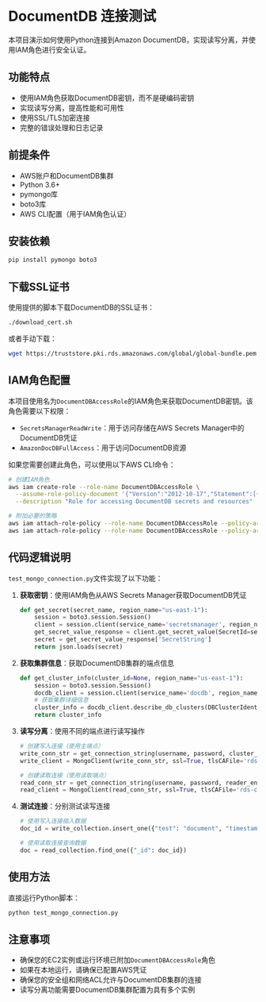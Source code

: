# DocumentDB 连接测试

本项目演示如何使用Python连接到Amazon DocumentDB，实现读写分离，并使用IAM角色进行安全认证。

## 功能特点

- 使用IAM角色获取DocumentDB密钥，而不是硬编码密钥
- 实现读写分离，提高性能和可用性
- 使用SSL/TLS加密连接
- 完整的错误处理和日志记录

## 前提条件

- AWS账户和DocumentDB集群
- Python 3.6+
- pymongo库
- boto3库
- AWS CLI配置（用于IAM角色认证）

## 安装依赖

```bash
pip install pymongo boto3
```

## 下载SSL证书

使用提供的脚本下载DocumentDB的SSL证书：

```bash
./download_cert.sh
```

或者手动下载：

```bash
wget https://truststore.pki.rds.amazonaws.com/global/global-bundle.pem -O rds-combined-ca-bundle.pem
```

## IAM角色配置

本项目使用名为`DocumentDBAccessRole`的IAM角色来获取DocumentDB密钥。该角色需要以下权限：

- `SecretsManagerReadWrite`：用于访问存储在AWS Secrets Manager中的DocumentDB凭证
- `AmazonDocDBFullAccess`：用于访问DocumentDB资源

如果您需要创建此角色，可以使用以下AWS CLI命令：

```bash
# 创建IAM角色
aws iam create-role --role-name DocumentDBAccessRole \
  --assume-role-policy-document '{"Version":"2012-10-17","Statement":[{"Effect":"Allow","Principal":{"Service":"ec2.amazonaws.com"},"Action":"sts:AssumeRole"}]}' \
  --description "Role for accessing DocumentDB secrets and resources"

# 附加必要的策略
aws iam attach-role-policy --role-name DocumentDBAccessRole --policy-arn arn:aws:iam::aws:policy/SecretsManagerReadWrite
aws iam attach-role-policy --role-name DocumentDBAccessRole --policy-arn arn:aws:iam::aws:policy/AmazonDocDBFullAccess
```

## 代码逻辑说明

`test_mongo_connection.py`文件实现了以下功能：

1. **获取密钥**：使用IAM角色从AWS Secrets Manager获取DocumentDB凭证
   ```python
   def get_secret(secret_name, region_name="us-east-1"):
       session = boto3.session.Session()
       client = session.client(service_name='secretsmanager', region_name=region_name)
       get_secret_value_response = client.get_secret_value(SecretId=secret_name)
       secret = get_secret_value_response['SecretString']
       return json.loads(secret)
   ```

2. **获取集群信息**：获取DocumentDB集群的端点信息
   ```python
   def get_cluster_info(cluster_id=None, region_name="us-east-1"):
       session = boto3.session.Session()
       docdb_client = session.client(service_name='docdb', region_name=region_name)
       # 获取集群详细信息
       cluster_info = docdb_client.describe_db_clusters(DBClusterIdentifier=cluster_id)['DBClusters'][0]
       return cluster_info
   ```

3. **读写分离**：使用不同的端点进行读写操作
   ```python
   # 创建写入连接（使用主端点）
   write_conn_str = get_connection_string(username, password, cluster_endpoint)
   write_client = MongoClient(write_conn_str, ssl=True, tlsCAFile='rds-combined-ca-bundle.pem')
   
   # 创建读取连接（使用读取端点）
   read_conn_str = get_connection_string(username, password, reader_endpoint)
   read_client = MongoClient(read_conn_str, ssl=True, tlsCAFile='rds-combined-ca-bundle.pem')
   ```

4. **测试连接**：分别测试读写连接
   ```python
   # 使用写入连接插入数据
   doc_id = write_collection.insert_one({"test": "document", "timestamp": time.time()}).inserted_id
   
   # 使用读取连接查询数据
   doc = read_collection.find_one({"_id": doc_id})
   ```

## 使用方法

直接运行Python脚本：

```bash
python test_mongo_connection.py
```

## 注意事项

- 确保您的EC2实例或运行环境已附加`DocumentDBAccessRole`角色
- 如果在本地运行，请确保已配置AWS凭证
- 确保您的安全组和网络ACL允许与DocumentDB集群的连接
- 读写分离功能需要DocumentDB集群配置为具有多个实例